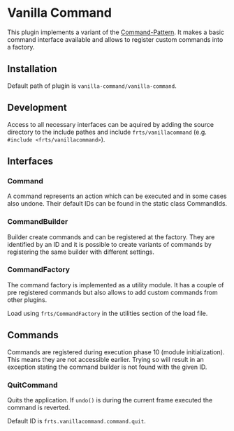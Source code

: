 # Vanilla Command

This plugin implements a variant of the [Command-Pattern](http://gameprogrammingpatterns.com/command.html). It makes a basic command interface available and allows to register custom commands into a factory. 

## Installation

Default path of plugin is `vanilla-command/vanilla-command`.

## Development

Access to all necessary interfaces can be aquired by adding the source directory to the include pathes and include `frts/vanillacommand` (e.g. `#include <frts/vanillacommand>`).

## Interfaces

### Command

A command represents an action which can be executed and in some cases also undone. Their default IDs can be found in the static class CommandIds.

### CommandBuilder

Builder create commands and can be registered at the factory. They are identified by an ID and it is possible to create variants of commands by registering the same builder with different settings.

### CommandFactory

The command factory is implemented as a utility module. It has a couple of pre registered commands but also allows to add custom commands from other plugins.

Load using `frts/CommandFactory` in the utilities section of the load file.

## Commands

Commands are registered during execution phase 10 (module initialization). This means they are not accessible earlier. Trying so will result in an exception stating the command builder is not found with the given ID.

### QuitCommand

Quits the application. If `undo()` is during the current frame executed the command is reverted.  

Default ID is `frts.vanillacommand.command.quit`.